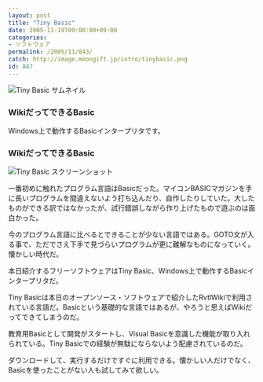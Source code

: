 ```yaml
---
layout: post
title: "Tiny Basic"
date: 2005-11-19T09:00:00+09:00
categories:
- ソフトウェア
permalink: /2005/11/843/
catch: http://image.moongift.jp/intro/tinybasic.png
id: 847
---
```

 ![Tiny Basic サムネイル](http://image.moongift.jp/intro/tinybasic.s.png "Tiny Basic サムネイル")
  

### WikiだってできるBasic
  
Windows上で動作するBasicインタープリタです。  
<!--more-->  

### WikiだってできるBasic
  

![Tiny Basic スクリーンショット](http://image.moongift.jp/intro/tinybasic.png "Tiny Basic スクリーンショット")

  

一番初めに触れたプログラム言語はBasicだった。マイコンBASICマガジンを手に長いプログラムを間違えないよう打ち込んだり、自作したりしていた。大したものができる訳ではなかったが、試行錯誤しながら作り上げたもので遊ぶのは面白かった。

  

今のプログラム言語に比べるとできることが少ない言語ではある。GOTO文が入る事で、ただでさえ下手で見づらいプログラムが更に難解なものになっていく。懐かしい時代だ。

  

本日紹介するフリーソフトウェアはTiny Basic、Windows上で動作するBasicインタープリタだ。

  

Tiny Basicは本日のオープンソース・ソフトウェアで紹介したRvtlWikiで利用されている言語だ。Basicという基礎的な言語ではあるが、やろうと思えばWikiだってできてしまうのだ。

  

教育用Basicとして開発がスタートし、Visual Basicを意識した機能が取り入れられている。Tiny Basicでの経験が無駄にならないよう配慮されているのだ。

  

ダウンロードして、実行するだけですぐに利用できる。懐かしい人だけでなく、Basicを使ったことがない人も試してみて欲しい。

